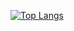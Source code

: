
[![Top Langs](https://github-readme-stats.vercel.app/api/top-langs/?username=knorrrr&layout=compact&theme=onedark)](https://github.com/anuraghazra/github-readme-stats)

<!--
**knorrrr/knorrrr** is a ✨ _special_ ✨ repository because its `README.md` (this file) appears on your GitHub profile.

Here are some ideas to get you started:

- 🔭 I’m currently working on ...
- 🌱 I’m currently learning ...
- 👯 I’m looking to collaborate on ...
- 🤔 I’m looking for help with ...
- 💬 Ask me about ...
- 📫 How to reach me: ...
- 😄 Pronouns: ...
- ⚡ Fun fact: ...
-->
